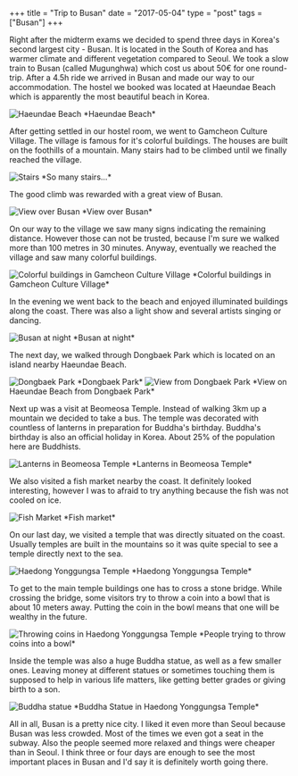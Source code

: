 +++
title = "Trip to Busan"
date = "2017-05-04"
type = "post"
tags = ["Busan"]
+++

Right after the midterm exams we decided to spend three days in Korea's second largest city - Busan. It is located in the South of Korea and has warmer climate and different vegetation compared to Seoul. We took a slow train to Busan (called Mugunghwa) which cost us about 50€ for one round-trip. After a 4.5h ride we arrived in Busan and made our way to our accommodation. The hostel we booked was located at Haeundae Beach which is apparently the most beautiful beach in Korea.

<img src="https://c1.staticflickr.com/5/4181/34384187016_4f70975775_z.jpg" alt="Haeundae Beach">
*Haeundae Beach*

After getting settled in our hostel room, we went to Gamcheon Culture Village. The village is famous for it's colorful buildings. The houses are built on the foothills of a mountain. Many stairs had to be climbed until we finally reached the village.

<img src="https://c1.staticflickr.com/5/4175/33615614293_dd9ec2725e_z.jpg" alt="Stairs">
*So many stairs...*

The good climb was rewarded with a great view of Busan.

<img src="https://c1.staticflickr.com/5/4187/34040927730_3d1fd07702_z.jpg" alt="View over Busan">
*View over Busan*

On our way to the village we saw many signs indicating the remaining distance. However those can not be trusted, because I'm sure we walked more than 100 metres in 30 minutes. Anyway, eventually we reached the village and saw many colorful buildings.

<img src="https://c1.staticflickr.com/5/4165/33615640553_2937ffb8b4_z.jpg" alt="Colorful buildings in Gamcheon Culture Village">
*Colorful buildings in Gamcheon Culture Village*

In the evening we went back to the beach and enjoyed illuminated buildings along the coast. There was also a light show and several artists singing or dancing.

<img src="https://c1.staticflickr.com/3/2884/34266188472_05236a7a6a_z.jpg" alt="Busan at night">
*Busan at night*

The next day, we walked through Dongbaek Park which is located on an island nearby Haeundae Beach.

<img src="https://c1.staticflickr.com/5/4166/33615568073_ae8b9dd654_z.jpg" alt="Dongbaek Park">
*Dongbaek Park*

<img src="https://c1.staticflickr.com/5/4181/34384247596_08a8a14f95_z.jpg" alt="View from Dongbaek Park">
*View on Haeundae Beach from Dongbaek Park*

Next up was a visit at Beomeosa Temple. Instead of walking 3km up a mountain we decided to take a bus. The temple was decorated with countless of lanterns in preparation for Buddha's birthday. Buddha's birthday is also an official holiday in Korea. About 25% of the population here are Buddhists.

<img src="https://c1.staticflickr.com/5/4168/34384217096_31f86bdff7_z.jpg" alt="Lanterns in Beomeosa Temple">
*Lanterns in Beomeosa Temple*

We also visited a fish market nearby the coast. It definitely looked interesting, however I was to afraid to try anything because the fish was not cooled on ice.

<img src="https://c1.staticflickr.com/5/4190/33615594403_e35b288a8e_z.jpg" alt="Fish Market">
*Fish market*

On our last day, we visited a temple that was directly situated on the coast. Usually temples are built in the mountains so it was quite special to see a temple directly next to the sea.

<img src="https://c1.staticflickr.com/5/4192/34266472632_b90317e869_z.jpg" alt="Haedong Yonggungsa Temple">
*Haedong Yonggungsa Temple*

To get to the main temple buildings one has to cross a stone bridge. While crossing the bridge, some visitors try to throw a coin into a bowl that is about 10 meters away. Putting the coin in the bowl means that one will be wealthy in the future.

<img src="https://c1.staticflickr.com/5/4181/34266447732_bda4962b2b_z.jpg" alt="Throwing coins in Haedong Yonggungsa Temple">
*People trying to throw coins into a bowl*

Inside the temple was also a huge Buddha statue, as well as a few smaller ones. Leaving money at different statues or sometimes touching them is supposed to help in various life matters, like getting better grades or giving birth to a son.

<img src="https://c1.staticflickr.com/5/4176/33615693513_7a3467e5b6_z.jpg" alt="Buddha statue">
*Buddha Statue in Haedong Yonggungsa Temple*

All in all, Busan is a pretty nice city. I liked it even more than Seoul because Busan was less crowded. Most of the times we even got a seat in the subway. Also the people seemed more relaxed and things were cheaper than in Seoul. I think three or four days are enough to see the most important places in Busan and I'd say it is definitely worth going there. 
